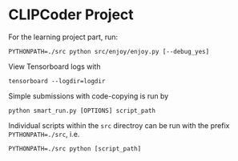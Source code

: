 # CLIPCoder Project

For the learning project part, run:

```
PYTHONPATH=./src python src/enjoy/enjoy.py [--debug_yes]
```

View Tensorboard logs with
```
tensorboard --logdir=logdir
```


Simple submissions with code-copying is run by

```
python smart_run.py [OPTIONS] script_path
```

Individual scripts within the `src` directroy can be run with the prefix `PYTHONPATH=./src`, i.e.
```
PYTHONPATH=./src python [script_path]
```


